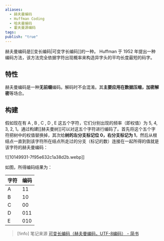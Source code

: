 ```yaml
---
aliases:
  - 赫夫曼编码
  - Huffman Coding
  - 哈夫曼编码
  - 霍夫曼源编码
tags: 
publish: "true"
---
```


赫夫曼编码是[[变长编码|可变字长编码]]的一种。 Huffman 于 1952 年提出一种编码方法，该方法完全依据字符出现概率来构造异字头的平均长度最短的码字。

## 特性
赫夫曼编码是一种**无前缀**编码。解码时不会混淆。其**主要应用在数据压缩，加密解密**等场合。

## 构建
假如现在有 A , B , C , D , E 这五个字符，它们分别出现的频率（即权值）为 5, 4, 3, 2, 1。通过构建[[赫夫曼树]]可以对这五个字符进行编码了。首先将这个五个字符把树中的权值替换掉，其次给**树的左分支标记位 0，右分支标记为 1**，然后从根结点一直到到该字符所在结点所走过的分支（标记的数）连接在一起所得的值就是该字符的赫夫曼编码：  

![[10149931-7f95e632c1a38d2b.webp]]
  
如图，所得编码结果为：

| 字符 | 编码 |
| --- | --- |
| A | 11 |
| B | 10 |
| C | 00 |
| D | 011 |
| E | 010 |

> [!info] 笔记来源
> [可变长编码（赫夫曼编码，UTF-8编码） - 简书](https://www.jianshu.com/p/ff3e4c182ef9)


